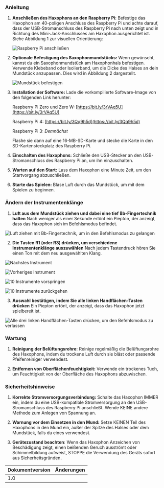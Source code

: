 ### Anleitung

1. **Anschließen des Haxophons an den Raspberry Pi:**
   Befestige das Haxophon am 40-poligen Anschluss des Raspberry Pi und achte darauf, dass der USB-Stromanschluss des Raspberry Pi nach unten zeigt und in Richtung des Mini-Jack-Anschlusses am Haxophon ausgerichtet ist. Siehe Abbildung 1 zur visuellen Orientierung:

   ![Raspberry Pi anschließen](https://github.com/jcard0na/haxo-hw/assets/676181/fd236fc7-03f0-4922-8ee6-d6f73fe1bffc)

2. **Optionale Befestigung des Saxophonmundstücks:**
   Wenn gewünscht, kannst du ein Saxophonmundstück am Haxophonhals befestigen. Verwende Klebeband oder Isolierband, um die Dicke des Halses an dein Mundstück anzupassen. Dies wird in Abbildung 2 dargestellt.

   ![Mundstück befestigen](https://github.com/cardonabits/haxo-hw/assets/676181/8db66a9e-f830-46b4-ba5d-8c7589303772)

3. **Installation der Software:**
   Lade die vorkompilierte Software-Image von den folgenden Link herunter:

   Raspberry Pi Zero und Zero W: [https://bit.ly/3rVAq5U](https://bit.ly/3rVAq5U)

   Raspberry Pi 4: [https://bit.ly/3Qq9h5d](https://bit.ly/3Qq9h5d)

   Raspberry Pi 3: *Demnächst*

   Flashe sie dann auf eine 16-MB-SD-Karte und stecke die Karte in den SD-Kartensteckplatz des Raspberry Pi.

4. **Einschalten des Haxophons:**
   Schließe den USB-Stecker an den USB-Stromanschluss des Raspberry Pi an, um ihn einzuschalten.

5. **Warten auf den Start:**
   Lass dem Haxophon eine Minute Zeit, um den Startvorgang abzuschließen.

6. **Starte das Spielen:**
   Blase Luft durch das Mundstück, um mit dem Spielen zu beginnen.

### Ändern der Instrumentenklänge

1. **Luft aus dem Mundstück ziehen und dabei eine tief Bb-Fingertechnik halten**
   Nach weniger als einer Sekunde ertönt ein Piepton, der anzeigt, dass das Haxophon sich im Befehlsmodus befindet.

![Luft ziehen mit Bb-Fingertechnik, um in den Befehlsmodus zu gelangen](https://github.com/cardonabits/haxo-hw/assets/676181/0b678629-7a11-4eca-ad1d-03019d156018)

2. **Die Tasten R1 (oder R3) drücken, um verschiedene Instrumentenklänge auszuwählen**
   Nach jedem Tastendruck hören Sie einen Ton mit dem neu ausgewählten Klang.

![Nächstes Instrument](https://github.com/cardonabits/haxo-hw/assets/676181/8b8a66cb-ba73-491d-b95b-3d67136d7669)

![Vorheriges Instrument](https://github.com/cardonabits/haxo-hw/assets/676181/9e6cf1ae-c568-4e71-96cb-6b74a0a08a94)

![10 Instrumente vorspringen](https://github.com/cardonabits/haxo-hw/assets/676181/94c4fd41-5210-42db-a113-5e07d172d6bd)

![10 Instrumente zurückgehen](https://github.com/cardonabits/haxo-hw/assets/676181/2c469639-7382-4c9e-8616-e5316430cb7d)

3. **Auswahl bestätigen, indem Sie alle linken Handflächen-Tasten drücken**
   Ein Piepton ertönt, der anzeigt, dass das Haxophon jetzt spielbereit ist.

![Alle drei linken Handflächen-Tasten drücken, um den Befehlsmodus zu verlassen](https://github.com/cardonabits/haxo-hw/assets/676181/fef46a10-c650-462d-b551-602eeb497334)

### Wartung

1. **Reinigung der Belüftungsrohre:**
   Reinige regelmäßig die Belüftungsrohre des Haxophons, indem du trockene Luft durch sie bläst oder passende Pfeifenreiniger verwendest.

2. **Entfernen von Oberflächenfeuchtigkeit:**
   Verwende ein trockenes Tuch, um Feuchtigkeit von der Oberfläche des Haxophons abzuwischen.

### Sicherheitshinweise

1. **Korrekte Stromversorgungsverbindung:**
   Schalte das Haxophon IMMER ein, indem du eine USB-kompatible Stromversorgung an den USB-Stromanschluss des Raspberry Pi anschließt. Wende KEINE andere Methode zum Anlegen von Spannung an.

2. **Warnung vor dem Einsetzen in den Mund:**
   Setze KEINEN Teil des Haxophons in den Mund ein, außer der Spitze des Halses oder dem Mundstück, falls du eines verwendest.

3. **Gerätezustand beachten:**
   Wenn das Haxophon Anzeichen von Beschädigung zeigt, einen beißenden Geruch ausströmt oder Schimmelbildung aufweist, STOPPE die Verwendung des Geräts sofort aus Sicherheitsgründen.


| Dokumentversion | Änderungen |
| --- | --- |
| 1.0 |     |
